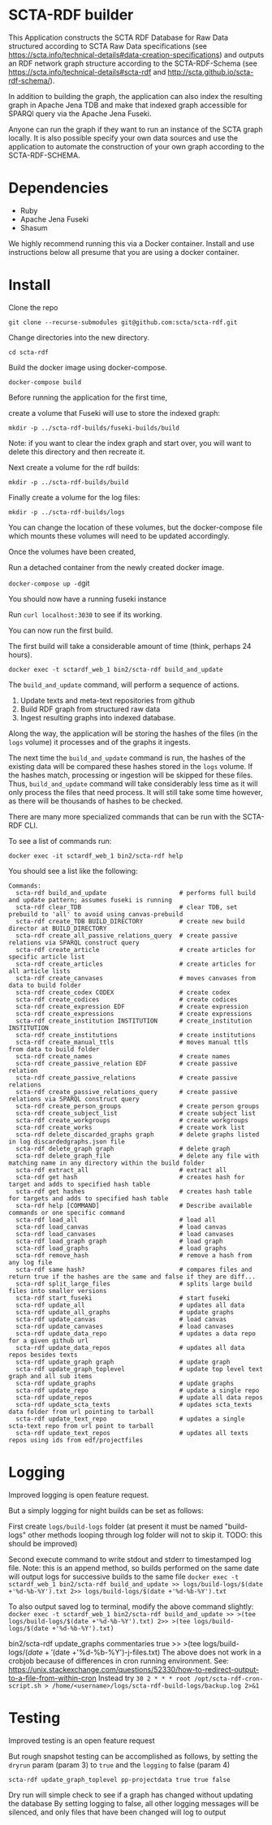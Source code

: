 # SCTA-RDF builder

This Application constructs the SCTA RDF Database for Raw Data structured according to SCTA Raw Data specifications (see https://scta.info/technical-details#data-creation-specifications) and outputs an RDF network graph structure according to the SCTA-RDF-Schema (see https://scta.info/technical-details#scta-rdf and http://scta.github.io/scta-rdf-schema/).

In addition to building the graph, the application can also index the resulting graph in Apache Jena TDB and make that indexed graph accessible for SPARQl query via the Apache Jena Fuseki.

Anyone can run the graph if they want to run an instance of the SCTA graph locally. It is also possible specify your own data sources and use the application to automate the construction of your own graph according to the SCTA-RDF-SCHEMA.

# Dependencies

* Ruby
* Apache Jena Fuseki
* Shasum

We highly recommend running this via a Docker container. Install and use instructions below all presume that you are using a docker container.

# Install

Clone the repo

`git clone --recurse-submodules git@github.com:scta/scta-rdf.git`

Change directories into the new directory.

`cd scta-rdf`


Build the docker image using docker-compose.

`docker-compose build`

Before running the application for the first time,

create a volume that Fuseki will use to store the indexed graph:

`mkdir -p ../scta-rdf-builds/fuseki-builds/build`

Note: if you want to clear the index graph and start over, you will want to delete this directory and then recreate it.

Next create a volume for the rdf builds:

`mkdir -p ../scta-rdf-builds/build`

Finally create a volume for the log files:

`mkdir -p ../scta-rdf-builds/logs`

You can change the location of these volumes, but the docker-compose file which mounts these volumes will need to be updated accordingly.

Once the volumes have been created,

Run a detached container from the newly created docker image.

`docker-compose up -d`git 

You should now have a running fuseki instance

Run `curl localhost:3030` to see if its working.

You can now run the first build.

The first build will take a considerable amount of time (think, perhaps 24 hours).

`docker exec -t sctardf_web_1 bin2/scta-rdf build_and_update`

The `build_and_update` command, will perform a sequence of actions.

1. Update texts and meta-text repositories from github
3. Build RDF graph from structured raw data
4. Ingest resulting graphs into indexed database.

Along the way, the application will be storing the hashes of the files (in the `logs` volume) it processes
and of the graphs it ingests.

The next time the `build_and_update` command is run, the hashes of the existing data
will be compared these hashes stored in the `logs` volume. If the hashes match,
processing or ingestion will be skipped for these files. Thus, `build_and_update` command
will take considerably less time as it will only process the files that need process.
It will still take some time however, as there will be thousands of hashes to be checked.

There are many more specialized commands that can be run with the SCTA-RDF CLI.

To see a list of commands run:

`docker exec -it sctardf_web_1 bin2/scta-rdf help`

You should see a list like the following:

```
Commands:
  scta-rdf build_and_update                    # performs full build and update pattern; assumes fuseki is running
  scta-rdf clear_TDB                           # clear TDB, set prebuild to 'all' to avoid using canvas-prebuild
  scta-rdf create_TDB BUILD_DIRECTORY          # create new build director at BUILD_DIRECTORY
  scta-rdf create_all_passive_relations_query  # create passive relations via SPARQL construct query
  scta-rdf create_article                      # create articles for specific article list
  scta-rdf create_articles                     # create articles for all article lists
  scta-rdf create_canvases                     # moves canvases from data to build folder
  scta-rdf create_codex CODEX                  # create codex
  scta-rdf create_codices                      # create codices
  scta-rdf create_expression EDF               # create expression
  scta-rdf create_expressions                  # create expressions
  scta-rdf create_institution INSTITUTION      # create_institution INSTITUTION
  scta-rdf create_institutions                 # create institutions
  scta-rdf create_manual_ttls                  # moves manual ttls from data to build folder
  scta-rdf create_names                        # create names
  scta-rdf create_passive_relation EDF         # create passive relation
  scta-rdf create_passive_relations            # create passive relations
  scta-rdf create_passive_relations_query      # create passive relations via SPARQL construct query
  scta-rdf create_person_groups                # create person groups
  scta-rdf create_subject_list                 # create subject list
  scta-rdf create_workgroups                   # create workgroups
  scta-rdf create_works                        # create work list
  scta-rdf delete_discarded_graphs graph       # delete graphs listed in log discardedgraphs.json file
  scta-rdf delete_graph graph                  # delete graph
  scta-rdf delete_graph_file                   # delete any file with matching name in any directory within the build folder
  scta-rdf extract_all                         # extract all
  scta-rdf get hash                            # creates hash for target and adds to specified hash table
  scta-rdf get hashes                          # creates hash table for targets and adds to specified hash table
  scta-rdf help [COMMAND]                      # Describe available commands or one specific command
  scta-rdf load_all                            # load all
  scta-rdf load_canvas                         # load canvas
  scta-rdf load_canvases                       # load canvases
  scta-rdf load_graph graph                    # load graph
  scta-rdf load_graphs                         # load graphs
  scta-rdf remove_hash                         # remove a hash from any log file
  scta-rdf same hash?                          # compares files and return true if the hashes are the same and false if they are diff...
  scta-rdf split_large_files                   # splits large build files into smaller versions
  scta-rdf start_fuseki                        # start fuseki
  scta-rdf update_all                          # updates all data
  scta-rdf update_all_graphs                   # update graphs
  scta-rdf update_canvas                       # load canvas
  scta-rdf update_canvases                     # load canvases
  scta-rdf update_data_repo                    # updates a data repo for a given github url 
  scta-rdf update_data_repos                   # updates all data repos besides texts 
  scta-rdf update_graph graph                  # update graph
  scta-rdf update_graph_toplevel               # update top level text graph and all sub items
  scta-rdf update_graphs                       # update graphs
  scta-rdf update_repo                         # update a single repo
  scta-rdf update_repos                        # update all data repos
  scta-rdf update_scta_texts                   # updates scta_texts data folder from url pointing to tarball
  scta-rdf update_text_repo                    # updates a single scta-text repo from url point to tarball
  scta-rdf update_text_repos                   # updates all texts repos using ids from edf/projectfiles

```

# Logging 

Improved logging is open feature request. 

But a simply logging for night builds can be set as follows:

First create `logs/build-logs` folder (at present it must be named "build-logs" other methods looping through log folder will not to skip it. TODO: this should be improved)

Second execute command to write stdout and stderr to timestamped log file. 
Note: this is an append method, so builds performed on the same date will output logs for successive builds to the same file
`docker exec -t sctardf_web_1 bin2/scta-rdf build_and_update >> logs/build-logs/$(date +'%d-%b-%Y').txt 2>> logs/build-logs/$(date +'%d-%b-%Y').txt`

To also output saved log to terminal, modify the above command slightly:
`docker exec -t sctardf_web_1 bin2/scta-rdf build_and_update >> >(tee logs/build-logs/$(date +'%d-%b-%Y').txt) 2>> >(tee logs/build-logs/$(date +'%d-%b-%Y').txt)`


bin2/scta-rdf update_graphs commentaries true >> >(tee logs/build-logs/$(date +'%d-%b-%Y')-j-files.txt) 2>> >(tee logs/build-logs/$(date +'%d-%b-%Y')-j-files.txt)
The above does not work in a crobjob because of differences in cron running environment. 
See: https://unix.stackexchange.com/questions/52330/how-to-redirect-output-to-a-file-from-within-cron
Instead try
`30 2 * * * root /opt/scta-rdf-cron-script.sh > /home/<username>/logs/scta-rdf-build-logs/backup.log 2>&1`

# Testing

Improved testing is an open feature request

But rough snapshot testing can be accomplished as follows, by setting the `dryrun` param (param 3) to `true` and the `logging` to false (param 4)

`scta-rdf update_graph_toplevel pp-projectdata true true false`

Dry run will simple check to see if a graph has changed without updating the database
By setting logging to false, all other logging messages will be silenced, and only files that have been changed will log to output



